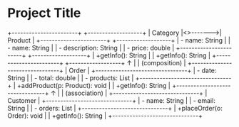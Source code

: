 
# Project Title

+-----------------------+          +-------------------+
|    Category           |<>------->|     Product       |
+-----------------------+          +-------------------+
| - name: String        |          | - name: String    |
| - description: String |          | - price: double   |
+-----------------------+          +-------------------+
| +getInfo(): String    |          | +getInfo(): String |
+-----------------------+          +------------------+
        ↑
        |
        |  (composition)
        |
+--------------------------------+
|      Order                     |
+--------------------------------+
| - date: String                 |
| - total: double                |
| - products: List<Product>      |
+--------------------------------+
| +addProduct(p: Product): void  |
| +getInfo(): String             |
+--------------------------------+
        ↑
        |
        |  (association)
        |
+------------------------------+
|    Customer                  |
+------------------------------+
| - name: String               |
| - email: String              |
| - orders: List<Order>        |
+------------------------------+
| +placeOrder(o: Order): void  |
| +getInfo(): String           |
+------------------------------+


